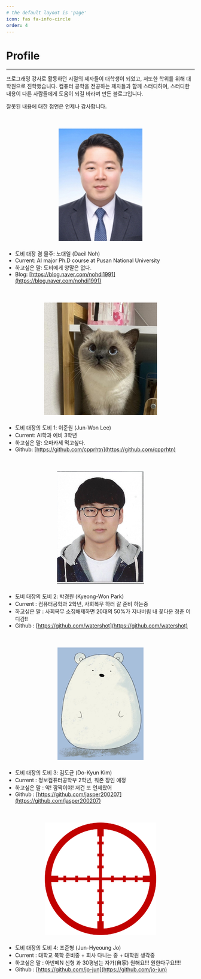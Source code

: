 ```yaml
---
# the default layout is 'page'
icon: fas fa-info-circle
order: 4
---
```


# Profile

---

프로그래밍 강사로 활동하던 시절의 제자들이 대학생이 되었고, 저또한 학위를 위해 대학원으로 진학했습니다. 컴퓨터 공학을 전공하는 제자들과 함께 스터디하며, 스터디한 내용이 다른 사람들에게 도움이 되길 바라며 만든 블로그입니다.

잘못된 내용에 대한 첨언은 언제나 감사합니다.

<div align="center" style="margin: 50px auto 20px auto;">
    <img src="../assets/img/about/NohDaeIl.jpg" style="height: 300px">
</div>

- 도비 대장 겸 물주: 노대일 (Daeil Noh)
- Current: AI major Ph.D course at Pusan National University
- 하고싶은 말: 도비에게 양말은 없다.
- Blog: [https://blog.naver.com/nohdi1991](https://blog.naver.com/nohdi1991)

<div align="center" style="margin: 50px auto 20px auto;">
    <img src="../assets/img/about/cpp.jpg" style="height: 300px">
</div>

- 도비 대장의 도비 1: 이준원 (Jun-Won Lee)
- Current: AI학과 예비 3학년
- 하고싶은 말: 오마카세 먹고싶다.
- Github: [https://github.com/cpprhtn](https://github.com/cpprhtn)

<div align="center" style="margin: 50px auto 20px auto;">
    <img src="../assets/img/about/pkw.png" style="height: 300px">
</div>

- 도비 대장의 도비 2: 박경원 (Kyeong-Won Park)
- Current : 컴퓨터공학과 2학년, 사회복무 하러 갈 준비 하는중
- 하고싶은 말 : 사회복무 소집해제하면 20대의 50%가 지나버림 내 꽃다운 청춘 어디감!!
- Github : [https://github.com/watershot](https://github.com/watershot)

<div align="center" style="margin: 50px auto 20px auto;">
    <img src="../assets/img/about/bear.jpg" style="height: 300px">
</div>

- 도비 대장의 도비 3: 김도균 (Do-Kyun Kim)
- Current : 정보컴퓨터공학부 2학년, 워존 장인 예정
- 하고싶은 말 : 악! 깜짝이야! 저건 또 언제왔어
- Github : [https://github.com/jasper200207](https://github.com/jasper200207)

<div align="center" style="margin: 50px auto 20px auto;">
    <img src="../assets/img/about/aim.png" style="height: 300px">
</div>

- 도비 대장의 도비 4: 조준형 (Jun-Hyeoung Jo)
- Current : 대학교 복학 준비중 + 회사 다니는 중 + 대학원 생각중
- 하고싶은 말 : 아반떼N 신형 과 30평넘는 자가(自家) 원해요!!! 원한다구요!!!!
- Github : [https://github.com/jo-jun](https://github.com/jo-jun)
